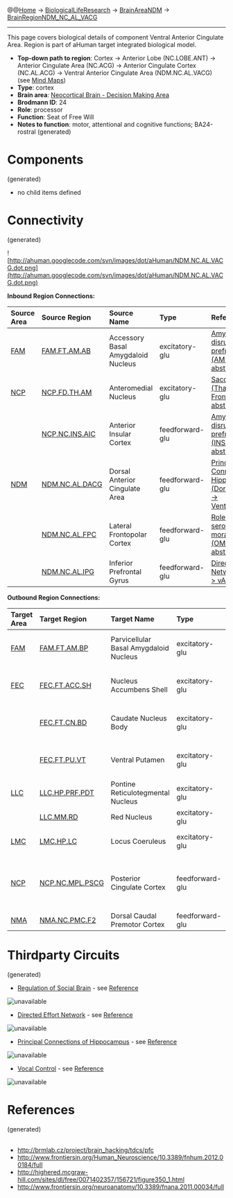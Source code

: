 @@[Home](Home.md) -> [BiologicalLifeResearch](BiologicalLifeResearch.md) -> [BrainAreaNDM](BrainAreaNDM.md) -> [BrainRegionNDM\_NC\_AL\_VACG](BrainRegionNDM_NC_AL_VACG.md)

---


This page covers biological details of component Ventral Anterior Cingulate Area.
Region is part of aHuman target integrated biological model.

  * **Top-down path to region**: Cortex -> Anterior Lobe (NC.LOBE.ANT) -> Anterior Cingulate Area (NC.ACG) -> Anterior Cingulate Cortex (NC.AL.ACG) -> Ventral Anterior Cingulate Area (NDM.NC.AL.VACG) (see [Mind Maps](OverallMindMaps.md))
  * **Type**: cortex
  * **Brain area**: [Neocortical Brain - Decision Making Area](BrainAreaNDM.md)
  * **Brodmann ID**: 24
  * **Role**: processor
  * **Function**: Seat of Free Will
  * **Notes to function**: motor, attentional and cognitive functions; BA24-rostral
(generated)
# Components #
(generated)


  * no child items defined

# Connectivity #
(generated)


![http://ahuman.googlecode.com/svn/images/dot/aHuman/NDM.NC.AL.VACG.dot.png](http://ahuman.googlecode.com/svn/images/dot/aHuman/NDM.NC.AL.VACG.dot.png)

**Inbound Region Connections:**

| **Source Area** | **Source Region** | **Source Name** | **Type** | **Reference** |
|:----------------|:------------------|:----------------|:---------|:--------------|
| [FAM](BrainAreaFAM.md) | [FAM.FT.AM.AB](BrainRegionFAM_FT_AM_AB.md) | Accessory Basal Amygdaloid Nucleus | excitatory-glu | [Amygdalar disruption of prefrontal cortex (AM -> ACG, abstract)](http://neuropolitics.org/defaultmay10.asp) |
| [NCP](BrainAreaNCP.md) | [NCP.FD.TH.AM](BrainRegionNCP_FD_TH_AM.md) | Anteromedial Nucleus | excitatory-glu | [Saccadic Vision (Thalamus -> FrontalCortex, abstract)](http://www.nature.com/nrn/journal/v5/n3/box/nrn1345_BX1.html) |
|                 | [NCP.NC.INS.AIC](BrainRegionNCP_NC_INS_AIC.md) | Anterior Insular Cortex | feedforward-glu | [Amygdalar disruption of prefrontal cortex (INS -> ACG, abstract)](http://neuropolitics.org/defaultmay10.asp) |
| [NDM](BrainAreaNDM.md) | [NDM.NC.AL.DACG](BrainRegionNDM_NC_AL_DACG.md) | Dorsal Anterior Cingulate Area | feedforward-glu | [Principal Connections of Hippocampus (DorsalCingulate -> VentralCingulate)](http://highered.mcgraw-hill.com/sites/dl/free/0071402357/156721/figure350_1.html) |
|                 | [NDM.NC.AL.FPC](BrainRegionNDM_NC_AL_FPC.md) | Lateral Frontopolar Cortex | feedforward-glu | [Role for serotonin in moral behavior (OMPFC -> ACG, abstract)](http://www.pnas.org/content/107/40/17071/F1.expansion.html) |
|                 | [NDM.NC.AL.IPG](BrainRegionNDM_NC_AL_IPG.md) | Inferior Prefrontal Gyrus | feedforward-glu | [Directed Effort Network (fPole -> vACC)](http://www.frontiersin.org/Human_Neuroscience/10.3389/fnhum.2012.00184/full) |

**Outbound Region Connections:**

| **Target Area** | **Target Region** | **Target Name** | **Type** | **Reference** |
|:----------------|:------------------|:----------------|:---------|:--------------|
| [FAM](BrainAreaFAM.md) | [FAM.FT.AM.BP](BrainRegionFAM_FT_AM_BP.md) | Parvicellular Basal Amygdaloid Nucleus | excitatory-glu | [Role for serotonin in moral behavior (ACG -> AMY, abstract)](http://www.pnas.org/content/107/40/17071/F1.expansion.html) |
| [FEC](BrainAreaFEC.md) | [FEC.FT.ACC.SH](BrainRegionFEC_FT_ACC_SH.md) | Nucleus Accumbens Shell | excitatory-glu | [Global visual system (FrontalCortex -> BGA, abstract)](http://www.sciencedirect.com/science/article/pii/S0959438808001566) |
|                 | [FEC.FT.CN.BD](BrainRegionFEC_FT_CN_BD.md) | Caudate Nucleus Body | excitatory-glu | [Global visual system (FrontalCortex -> BGA, abstract)](http://www.sciencedirect.com/science/article/pii/S0959438808001566) |
|                 | [FEC.FT.PU.VT](BrainRegionFEC_FT_PU_VT.md) | Ventral Putamen | excitatory-glu | [Global visual system (FrontalCortex -> BGA, abstract)](http://www.sciencedirect.com/science/article/pii/S0959438808001566) |
| [LLC](BrainAreaLLC.md) | [LLC.HP.PRF.PDT](BrainRegionLLC_HP_PRF_PDT.md) | Pontine Reticulotegmental Nucleus | excitatory-glu | [Vocal Control (Premotor24 -> RF, abstract)](http://www.frontiersin.org/neuroanatomy/10.3389/fnana.2011.00034/full) |
|                 | [LLC.MM.RD](BrainRegionLLC_MM_RD.md) | Red Nucleus     | excitatory-glu | (unknown reference) |
| [LMC](BrainAreaLMC.md) | [LMC.HP.LC](BrainRegionLMC_HP_LC.md) | Locus Coeruleus | excitatory-glu | [Vocal Control (Premotor24 -> RF, abstract)](http://www.frontiersin.org/neuroanatomy/10.3389/fnana.2011.00034/full) |
| [NCP](BrainAreaNCP.md) | [NCP.NC.MPL.PSCG](BrainRegionNCP_NC_MPL_PSCG.md) | Posterior Cingulate Cortex | feedforward-glu | [Principal Connections of Hippocampus (VentralCingulate -> PosteriorCingulate)](http://highered.mcgraw-hill.com/sites/dl/free/0071402357/156721/figure350_1.html) |
| [NMA](BrainAreaNMA.md) | [NMA.NC.PMC.F2](BrainRegionNMA_NC_PMC_F2.md) | Dorsal Caudal Premotor Cortex | feedforward-glu | (unknown reference) |

# Thirdparty Circuits #
(generated)

  * [Regulation of Social Brain](http://brmlab.cz/lib/exe/fetch.php?hash=fca48f&media=http%3A%2F%2Fars.els-cdn.com%2Fcontent%2Fimage%2F1-s2.0-S1364661308002490-gr2.jpg) - see [Reference](http://brmlab.cz/project/brain_hacking/tdcs/pfc)

<img src='http://brmlab.cz/lib/exe/fetch.php?hash=fca48f&media=http%3A%2F%2Fars.els-cdn.com%2Fcontent%2Fimage%2F1-s2.0-S1364661308002490-gr2.jpg' alt='unavailable'>

<ul><li><a href='http://c431376.r76.cf2.rackcdn.com/18691/fnhum-06-00184-HTML/image_m/fnhum-06-00184-g001.jpg'>Directed Effort Network</a> - see <a href='http://www.frontiersin.org/Human_Neuroscience/10.3389/fnhum.2012.00184/full'>Reference</a></li></ul>

<img src='http://c431376.r76.cf2.rackcdn.com/18691/fnhum-06-00184-HTML/image_m/fnhum-06-00184-g001.jpg' alt='unavailable'>

<ul><li><a href='http://highered.mcgraw-hill.com/sites/dl/free/0071402357/156721/figure350_1.gif'>Principal Connections of Hippocampus</a> - see <a href='http://highered.mcgraw-hill.com/sites/dl/free/0071402357/156721/figure350_1.html'>Reference</a></li></ul>

<img src='http://highered.mcgraw-hill.com/sites/dl/free/0071402357/156721/figure350_1.gif' alt='unavailable'>

<ul><li><a href='http://c431376.r76.cf2.rackcdn.com/10053/fnana-05-00034-r1/image_m/fnana-05-00034-g002.jpg'>Vocal Control</a> - see <a href='http://www.frontiersin.org/neuroanatomy/10.3389/fnana.2011.00034/full'>Reference</a></li></ul>

<img src='http://c431376.r76.cf2.rackcdn.com/10053/fnana-05-00034-r1/image_m/fnana-05-00034-g002.jpg' alt='unavailable'>


<h1>References</h1>
(generated)<br>
<br>
<ul><li><a href='http://brmlab.cz/project/brain_hacking/tdcs/pfc'>http://brmlab.cz/project/brain_hacking/tdcs/pfc</a>
</li><li><a href='http://www.frontiersin.org/Human_Neuroscience/10.3389/fnhum.2012.00184/full'>http://www.frontiersin.org/Human_Neuroscience/10.3389/fnhum.2012.00184/full</a>
</li><li><a href='http://highered.mcgraw-hill.com/sites/dl/free/0071402357/156721/figure350_1.html'>http://highered.mcgraw-hill.com/sites/dl/free/0071402357/156721/figure350_1.html</a>
</li><li><a href='http://www.frontiersin.org/neuroanatomy/10.3389/fnana.2011.00034/full'>http://www.frontiersin.org/neuroanatomy/10.3389/fnana.2011.00034/full</a></li></ul>
